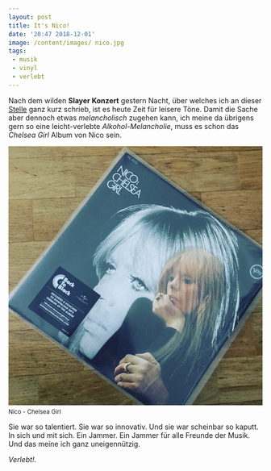 ```yaml
---
layout: post
title: It's Nico!
date: '20:47 2018-12-01'
image: /content/images/ nico.jpg
tags: 
 - musik
 - vinyl
 - verlebt
---
```


Nach dem wilden **Slayer Konzert** gestern Nacht, über welches ich an dieser [Stelle](/2018/12/01/keep-fucking-support-metal/) ganz kurz schrieb, ist es heute Zeit für leisere Töne. Damit die Sache aber dennoch etwas *melancholisch* zugehen kann, ich meine da übrigens gern so eine leicht-verlebte *Alkohol-Melancholie*, muss es schon das *Chelsea Girl* Album von Nico sein. <!--more-->

![Nico - Chelsea Girl](/assets/2018/nico.png)
<small>Nico - Chelsea Girl</small>

Sie war so talentiert. Sie war so innovativ. Und sie war scheinbar so kaputt. In sich und mit sich. Ein Jammer. Ein Jammer für alle Freunde der Musik. Und das meine ich ganz uneigennützig.

*Verlebt!*.